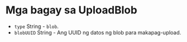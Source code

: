 # Mga bagay sa UploadBlob

* `type` String - `blob`.
* `blobUUID` String - Ang UUID ng datos ng blob para makapag-upload.